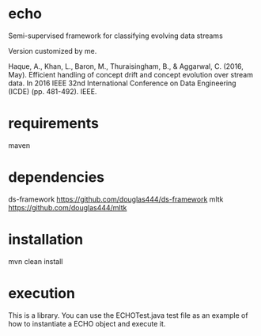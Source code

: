 # echo
Semi-supervised framework for classifying evolving data streams

Version customized by me.

Haque, A., Khan, L., Baron, M., Thuraisingham, B., & Aggarwal, C. (2016, May). Efficient handling of concept drift and concept evolution over stream data. In 2016 IEEE 32nd International Conference on Data Engineering (ICDE) (pp. 481-492). IEEE.

# requirements

maven

# dependencies

ds-framework https://github.com/douglas444/ds-framework
mltk https://github.com/douglas444/mltk

# installation

mvn clean install

# execution

This is a library. You can use the ECHOTest.java test file as an example of how to instantiate a ECHO object and execute it.

